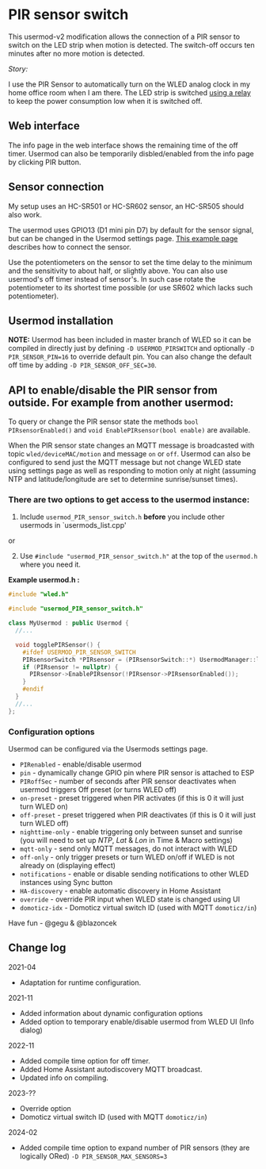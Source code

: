 # PIR sensor switch

This usermod-v2 modification allows the connection of a PIR sensor to switch on the LED strip when motion is detected. The switch-off occurs ten minutes after no more motion is detected.

_Story:_

I use the PIR Sensor to automatically turn on the WLED analog clock in my home office room when I am there.
The LED strip is switched [using a relay](https://github.com/Aircoookie/WLED/wiki/Control-a-relay-with-WLED) to keep the power consumption low when it is switched off.

## Web interface

The info page in the web interface shows the remaining time of the off timer. Usermod can also be temporarily disbled/enabled from the info page by clicking PIR button.

## Sensor connection

My setup uses an HC-SR501 or HC-SR602 sensor, an HC-SR505 should also work.

The usermod uses GPIO13 (D1 mini pin D7) by default for the sensor signal, but can be changed in the Usermod settings page.
[This example page](http://www.esp8266learning.com/wemos-mini-pir-sensor-example.php) describes how to connect the sensor.

Use the potentiometers on the sensor to set the time delay to the minimum and the sensitivity to about half, or slightly above.
You can also use usermod's off timer instead of sensor's. In such case rotate the potentiometer to its shortest time possible (or use SR602 which lacks such potentiometer).

## Usermod installation

**NOTE:** Usermod has been included in master branch of WLED so it can be compiled in directly just by defining `-D USERMOD_PIRSWITCH` and optionally `-D PIR_SENSOR_PIN=16` to override default pin. You can also change the default off time by adding `-D PIR_SENSOR_OFF_SEC=30`.

## API to enable/disable the PIR sensor from outside. For example from another usermod:

To query or change the PIR sensor state the methods `bool PIRsensorEnabled()` and `void EnablePIRsensor(bool enable)` are available.

When the PIR sensor state changes an MQTT message is broadcasted with topic `wled/deviceMAC/motion` and message `on` or `off`.
Usermod can also be configured to send just the MQTT message but not change WLED state using settings page as well as responding to motion only at night
(assuming NTP and latitude/longitude are set to determine sunrise/sunset times).

### There are two options to get access to the usermod instance:

1. Include `usermod_PIR_sensor_switch.h` **before** you include other usermods in `usermods_list.cpp'

or

2. Use `#include "usermod_PIR_sensor_switch.h"` at the top of the `usermod.h` where you need it.

**Example usermod.h :**
```cpp
#include "wled.h"

#include "usermod_PIR_sensor_switch.h"

class MyUsermod : public Usermod {
  //...

  void togglePIRSensor() {
    #ifdef USERMOD_PIR_SENSOR_SWITCH
    PIRsensorSwitch *PIRsensor = (PIRsensorSwitch::*) UsermodManager::lookup(USERMOD_ID_PIRSWITCH);
    if (PIRsensor != nullptr) {
      PIRsensor->EnablePIRsensor(!PIRsensor->PIRsensorEnabled());
    }
    #endif
  }
  //...
};
```

### Configuration options

Usermod can be configured via the Usermods settings page.

* `PIRenabled` - enable/disable usermod
* `pin` - dynamically change GPIO pin where PIR sensor is attached to ESP
* `PIRoffSec` - number of seconds after PIR sensor deactivates when usermod triggers Off preset (or turns WLED off)
* `on-preset` - preset triggered when PIR activates (if this is 0 it will just turn WLED on)
* `off-preset` - preset triggered when PIR deactivates (if this is 0 it will just turn WLED off)
* `nighttime-only` - enable triggering only between sunset and sunrise (you will need to set up _NTP_, _Lat_ & _Lon_ in Time & Macro settings)
* `mqtt-only` - send only MQTT messages, do not interact with WLED
* `off-only` - only trigger presets or turn WLED on/off if WLED is not already on (displaying effect)
* `notifications` - enable or disable sending notifications to other WLED instances using Sync button
* `HA-discovery` - enable automatic discovery in Home Assistant
* `override` - override PIR input when WLED state is changed using UI
* `domoticz-idx` - Domoticz virtual switch ID (used with MQTT `domoticz/in`)


Have fun - @gegu & @blazoncek

## Change log
2021-04
* Adaptation for runtime configuration.

2021-11
* Added information about dynamic configuration options
* Added option to temporary enable/disable usermod from WLED UI (Info dialog)

2022-11
* Added compile time option for off timer.
* Added Home Assistant autodiscovery MQTT broadcast.
* Updated info on compiling.

2023-??
* Override option
* Domoticz virtual switch ID (used with MQTT `domoticz/in`)

2024-02
* Added compile time option to expand number of PIR sensors (they are logically ORed) `-D PIR_SENSOR_MAX_SENSORS=3`
